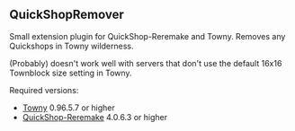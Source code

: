 ## QuickShopRemover

Small extension plugin for QuickShop-Reremake and Towny. Removes any Quickshops in Towny wilderness.

(Probably) doesn't work well with servers that don't use the default 16x16 Townblock size setting in Towny.

Required versions:
- [Towny](https://github.com/TownyAdvanced/Towny) 0.96.5.7 or higher
- [QuickShop-Reremake](https://github.com/Ghost-chu/QuickShop-Reremake) 4.0.6.3 or higher
